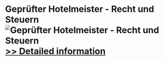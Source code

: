 # Geprüfter Hotelmeister - Recht und Steuern<br />![Geprüfter Hotelmeister - Recht und Steuern](https://mycommerce.akamaized.net/api/pimages/P300481286/BIG/300481286.JPG)<br />[>> Detailed information](https://secure.shareit.com/shareit/product.html?productid=300481286&affiliateid=200057808)